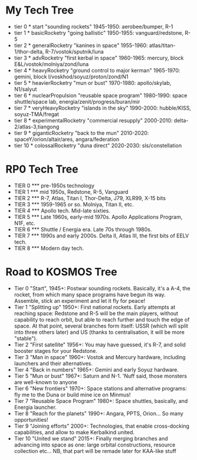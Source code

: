 
# My Tech Tree

* tier 0 * start "sounding rockets" 1945-1950: aerobee/bumper, R-1
* tier 1 * basicRocketry "going ballistic" 1950-1955: vanguard/redstone, R-5
* tier 2 * generalRocketry "kanines in space" 1955-1960: atlas/titan-1/thor-delta, R-7/vostok/sputnik/luna
* tier 3 * advRocketry "first kerbal in space" 1960-1965: mercury, block E&L/vostok/molniya/zond/luna
* tier 4 * heavyRocketry "ground control to major kerman" 1965-1970: gemini, block I/voskhod/soyuz/proton/zond/N1
* tier 5 * heavierRocketry "mun or bust" 1970-1980: apollo/skylab, N1/salyut
* tier 6 * nuclearPropulsion "reusable space program" 1980-1990: space shuttle/space lab, energia/zenit/progress/buran/mir
* tier 7 * veryHeavyRocketry "islands in the sky" 1990-2000: hubble/KISS, soyuz-TMA/fregat
* tier 8 * experimentalRocketry "commercial resupply" 2000-2010: delta-2/atlas-3,tiangong
* tier 9 * giganticRocketry "back to the mun" 2010-2020: spaceY/orion/altair/ares, angara/federation
* tier 10 * colossalRocketry "duna direct" 2020-2030: sls/constellation


# RP0 Tech Tree

* TIER 0 *** pre-1950s technology
* TIER 1 *** mid 1950s, Redstone, R-5, Vanguard
* TIER 2 *** R-7, Atlas, Titan I, Thor-Delta, J79, XLR99, X-15 bits
* TIER 3 *** 1959-1965 or so. Molniya, Titan II, etc.
* TIER 4 *** Apollo tech. Mid-late sixties.
* TIER 5 *** Late 1960s, early-mid 1970s. Apollo Applications Program, N1F, etc.
* TIER 6 *** Shuttle / Energia era. Late 70s through 1980s.
* TIER 7 *** 1990s and early 2000s. Delta II, Atlas III, the first bits of EELV tech.
* TIER 8 *** Modern day tech.

# Road to KOSMOS Tree

* Tier 0 "Start", 1945+: Postwar sounding rockets. Basically, it's a A-4, the rocket, from which many space programs have begun its way. Assemble, stick an experiment and let it fly for peace!
* Tier 1 "Splitting up" 1950+: First national rockets. Early attempts at reaching space: Redstone and R-5 will be the main players, without capability to reach orbit, but able to reach further and touch the edge of space.
At that point, several branches form itself: USSR (which will split into three others later) and US (thanks to centralisation, it will be more "stable").
* Tier 2 "First satellite" 1956+: You may have guessed, it's R-7, and solid booster stages for your Redstone.
* Tier 3 "Man in space" 1960+: Vostok and Mercury hardware, including launchers and their alternatives.
* Tier 4 "Back in numbers" 1965+: Gemini and early Soyuz hardware. 
* Tier 5 "Mun or bust" 1967+: Saturn and N-1. 'Nuff said, those monsters are well-known to anyone
* Tier 6 "New frontiers" 1970+: Space stations and alternative programs: fly me to the Duna or build mine ice on Minmus!
* Tier 7 "Reusable Space Program" 1980+: Space shuttles, basically, and Energia launcher.
* Tier 8 "Reach for the planets" 1990+: Angara, PPTS, Orion... So many opportunities!
* Tier 9 "Joining efforts" 2000+: Technologies, that enable cross-docking capabilities, and allow to make Kerbalkind united.
* Tier 10 "United we stand" 2015+: Finally merging branches and advancing into space as one: large orbital constructions, resource collection etc... NB, that part will be remade later for KAA-like stuff


